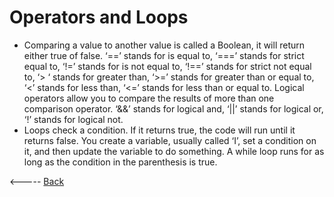 # Operators and Loops
- Comparing a value to another value is called a Boolean, it will return either true of false.  ‘==’ stands for is equal to, ‘===’ stands for strict equal to, ‘!=’ stands for is not equal to, ‘!==’ stands for strict not equal to, ‘> ‘ stands for greater than, ‘>=’ stands for greater than or equal to, ‘<’ stands for less than, ‘<=’ stands for less than or equal to. Logical operators allow you to compare the results of more than one comparison operator. ‘&&’ stands for logical and, ‘||’ stands for logical or, ‘!’ stands for logical not. 
- Loops check a condition. If it returns true, the code will run until it returns false. You create a variable, usually called ‘I’, set a condition on it, and then update the variable to do something. A while loop runs for as long as the condition in the parenthesis is true. 

<----- [Back](README.md)
